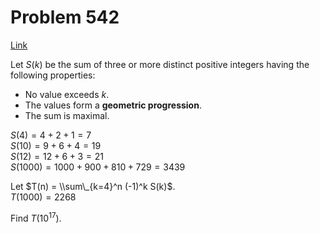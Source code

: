 # Problem 542

[Link](https://projecteuler.net/problem=542)

Let $S(k)$ be the sum of three or more distinct positive integers having the following properties:

*   No value exceeds $k$.
*   The values form a **geometric progression**.
*   The sum is maximal.

$S(4) = 4 + 2 + 1 = 7$  
$S(10) = 9 + 6 + 4 = 19$  
$S(12) = 12 + 6 + 3 = 21$  
$S(1000) = 1000 + 900 + 810 + 729 = 3439$

Let $T(n) = \\sum\_{k=4}^n (-1)^k S(k)$.  
$T(1000) = 2268$

Find $T(10^{17})$.
